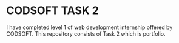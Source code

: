 # CODSOFT TASK 2
I have completed level 1 of web development internship offered by CODSOFT. This repository consists of Task 2 which is portfolio.
